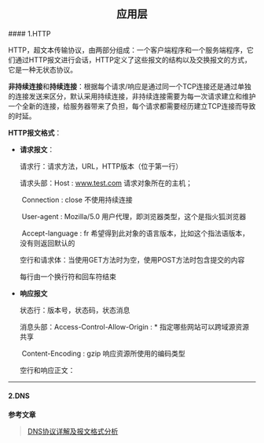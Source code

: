 <h2 align="center">应用层</h2>
#### 1.HTTP

HTTP，超文本传输协议，由两部分组成：一个客户端程序和一个服务端程序，它们通过HTTP报文进行会话，HTTP定义了这些报文的结构以及交换报文的方式，它是一种无状态协议。

**非持续连接**和**持续连接**：根据每个请求/响应是通过同一个TCP连接还是通过单独的连接发送来区分，默认采用持续连接，非持续连接需要为每一次请求建立和维护一个全新的连接，给服务器带来了负担，每个请求都需要经历建立TCP连接而导致的时延。

**HTTP报文格式**：

- **请求报文**：

  请求行：请求方法，URL，HTTP版本（位于第一行）

  请求头部：Host : www.test.com		请求对象所在的主机；

  ​				Connection : close			不使用持续连接

  ​				User-agent : Mozilla/5.0	用户代理，即浏览器类型，这个是指火狐浏览器

  ​				Accept-language : fr			希望得到此对象的语言版本，比如这个指法语版本，没有则返回默认的

  空行和请求体：当使用GET方法时为空，使用POST方法时包含提交的内容

  每行由一个换行符和回车符结束

- **响应报文**

  状态行：版本号，状态码，状态消息
  
  消息头部：Access-Control-Allow-Origin : * 		指定哪些网站可以跨域源资源共享
  
  ​					Content-Encoding : gzip					响应资源所使用的编码类型
  
  空行和响应正文：

***

#### 2.DNS

**参考文章**

> [DNS协议详解及报文格式分析](<https://blog.csdn.net/tianxuhong/article/details/74922454>)

